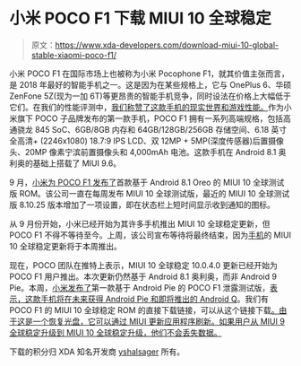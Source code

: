# 小米 POCO F1 下载 MIUI 10 全球稳定

> 原文：<https://www.xda-developers.com/download-miui-10-global-stable-xiaomi-poco-f1/>

小米 POCO F1 在国际市场上也被称为小米 Pocophone F1，就其价值主张而言，是 2018 年最好的智能手机之一。这是因为在某些规格上，它与 OnePlus 6、华硕 ZenFone 5Z(现为一加 6T)等更昂贵的智能手机竞争，同时设法在价格上大幅低于它们。在我们的性能评测中，[我们称赞了这款手机的现实世界和游戏性能。](https://www.xda-developers.com/xiaomi-poco-f1-design-display-gaming-performance-review/)作为小米旗下 POCO 子品牌发布的第一款手机，POCO F1 拥有一系列高端规格，包括高通骁龙 845 SoC、6GB/8GB 内存和 64GB/128GB/256GB 存储空间、6.18 英寸全高清+ (2246x1080) 18.7:9 IPS LCD、双 12MP + 5MP(深度传感器)后置摄像头、20MP 像素宁滨前置摄像头和 4,000mAh 电池。这款手机在 Android 8.1 奥利奥的基础上搭载了 MIUI 9.6。

9 月，[小米为 POCO F1 发布了](https://www.xda-developers.com/miui-10-global-beta-rom-poco-f1/)首款基于 Android 8.1 Oreo 的 MIUI 10 全球测试版 ROM。该公司一直在每周发布 MIUI 10 全球测试版，最近的 MIUI 10 全球测试版 8.10.25 版本增加了一项设置，即在状态栏上短时间显示收到通知的图标。

从 9 月份开始，小米已经开始为其许多手机推出 MIUI 10 全球稳定更新，但 POCO F1 不得不等待至今。上周，该公司宣布等待将最终结束，因为[手机](https://www.xda-developers.com/miui-10-global-stable-next-week-xiaomi-poco-f1/)的 MIUI 10 全球稳定更新将于本周推出。

现在，POCO 团队在推特上表示，MIUI 10 全球稳定 10.0.4.0 更新已经开始为 POCO F1 用户推出。本次更新仍然基于 Android 8.1 奥利奥，而非 Android 9 Pie。本周，[小米发布了](https://www.xda-developers.com/download-first-miui-10-android-pie-beta-poco-f1/)第一款基于 Android Pie 的 POCO F1 泄露测试版，[表示，这款手机将在未来获得 Android Pie 和即将推出的 Android Q](https://www.xda-developers.com/xiaomi-pocophone-f1-android-pie-android-q/)。我们有 POCO F1 的 MIUI 10 全球稳定 ROM 的直接下载链接，可以从这个链接下载[。由于这是一个恢复光盘，它可以通过 MIUI 更新应用程序刷新。如果用户从 MIUI 9 全球稳定升级到 MIUI 10 全球稳定升级，他们不会丢失数据。](http://bigota.d.miui.com/V10.0.4.0.OEJMIFH/miui_POCOF1Global_V10.0.4.0.OEJMIFH_ef67c4052e_8.1.zip)

下载的积分归 XDA 知名开发商 [yshalsager](https://forum.xda-developers.com/member.php?u=6084385) 所有。